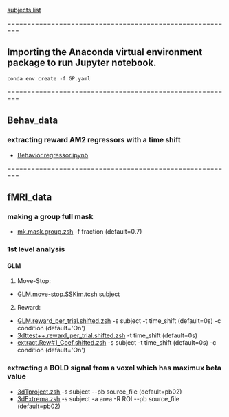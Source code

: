 [subjects list]()

=========================================================

## Importing the Anaconda virtual environment package to run Jupyter notebook.
```
conda env create -f GP.yaml
```

=========================================================

## Behav_data

### extracting reward AM2 regressors with a time shift
- [Behavior.regressor.ipynb](https://github.com/psb629/labs/blob/master/GL/scripts/Behavior.regressor.ipynb)

=========================================================

## fMRI_data

### making a group full mask
- [mk.mask.group.zsh](https://github.com/psb629/labs/blob/master/GL/scripts/mk.mask.group.zsh) -f fraction (default=0.7)

### 1st level analysis
#### GLM
1. Move-Stop:

- [GLM.move-stop.SSKim.tcsh](https://github.com/psb629/labs/blob/master/GL/scripts/GLM.move-stop.SSKim.tcsh) subject

2. Reward:

- [GLM.reward_per_trial.shifted.zsh](https://github.com/psb629/labs/blob/master/GL/scripts/GLM.reward_per_trial.shifted.zsh) -s subject -t time_shift (default=0s) -c condition (default='On')
- [3dttest++.reward_per_trial.shifted.zsh](https://github.com/psb629/labs/blob/master/GL/scripts/3dttest++.reward_per_trial.shifted.zsh) -t time_shift (default=0s)
- [extract.Rew#1_Coef.shifted.zsh](https://github.com/psb629/labs/blob/master/GL/scripts/extract.Rew#1_Coef.shifted.zsh)  -s subject -t time_shift (default=0s) -c condition (default='On')

### extracting a BOLD signal from a voxel which has maximux beta value
- [3dTproject.zsh](https://github.com/psb629/labs/blob/master/GL/scripts/3dTproject.zsh) -s subject --pb source_file (default=pb02)
- [3dExtrema.zsh](https://github.com/psb629/labs/blob/master/GL/scripts/3dExtrema.zsh) -s subject -a area -R ROI --pb source_file (default=pb02)


